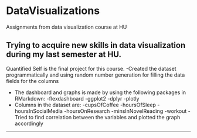 # DataVisualizations
Assignments from data visualization course at HU

Trying to acquire new skills in data visualization during my last semester at HU. 
---------------------
Quantified Self is the final project for this course.
-Created the dataset programmatically and using random number generation for filling the data fields for the columns
- The dashboard and graphs is made by using the following packages in RMarkdown:
    -flexdashboard
    -ggplot2
    -dplyr
    -plotly
- Columns in the dataset are:
  -cupsOfCoffee
  -hoursOfSleep
  -hoursInSocialMedia
  -hoursOnResearch
  -minsInNovelReading
  -workout
-Tried to find correlation between the variables and plotted the graph accordingly
---------------------
